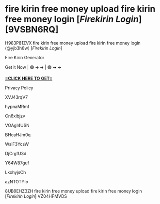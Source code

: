 # fire kirin free money upload fire kirin free money login [*Firekirin Login*] [9VSBN6RQ]

H983P81ZVX fire kirin free money upload fire kirin free money login (@yjb3h8w) [*Firekirin Login*]

Fire Kirin Generator

Get it Now | 🟢 ➜ ➜ | 🟢 ➜ ➜ 

**[=CLICK HERE TO GET=](https://www.google.com/url?q=https%3A%2F%2Fappbitly.com%2FLsGaa)**

Privacy Policy

XVJ43rqV7

hypnaMRmf

Cn6xIbjzv

VOAgI4USN

BHeaHJm0q

WslF3YcsW

DjCrgfU3d

Y64W87guf

LkxhyjsCh

azNTOTYIo

 8UB9EHZ3ZH fire kirin free money upload fire kirin free money login [*Firekirin Login*] VZ04HFMVDS

